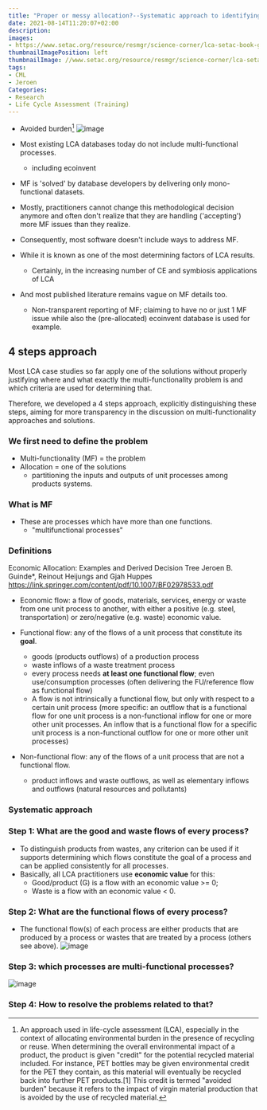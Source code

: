 ```yaml
---
title: "Proper or messy allocation?--Systematic approach to identifying and solving multi-functionality in LCA"
date: 2021-08-14T11:20:07+02:00
description:
images:
- https://www.setac.org/resource/resmgr/science-corner/lca-setac-book-graphic.jpg
thumbnailImagePosition: left
thumbnailImage: //www.setac.org/resource/resmgr/science-corner/lca-setac-book-graphic.jpg
tags:
- CML
- Jeroen
Categories:
- Research
- Life Cycle Assessment (Training)
---
```


* Avoided burden[^bur]
![image](https://user-images.githubusercontent.com/65668613/129441605-dae3539e-cc73-4c14-ac96-33f05980a763.png)

* Most existing LCA databases today do not include multi-functional processes.
  - including ecoinvent
* MF is 'solved' by database developers by delivering only mono-functional datasets.
* Mostly, practitioners cannot change this methodological decision anymore and often don't realize that they are handling ('accepting') more MF issues than they realize.
* Consequently, most software doesn't include ways to address MF.
* While it is known as one of the most determining factors of LCA results.
  - Certainly, in the increasing number of CE and symbiosis applications of LCA
* And most published literature remains vague on MF details too.
  - Non-transparent reporting of MF; claiming to have no or just 1 MF issue while also the (pre-allocated) ecoinvent database is used for example.

## 4 steps approach

Most LCA case studies so far apply one of the solutions without properly justifying where and what exactly the multi-functionality problem is and which criteria are used for determining that.

Therefore, we developed a 4 steps approach, explicitly distinguishing these steps, aiming for more transparency in the discussion on multi-functionality approaches and solutions.

### We first need to define the problem

* Multi-functionality (MF) = the problem
* Allocation = one of the solutions
   - partitioning the inputs and outputs of unit processes among products systems.

### What is MF

* These are processes which have more than one functions.
  - "multifunctional processes"

### Definitions

Economic Allocation: Examples and Derived Decision Tree
Jeroen B. Guinde*, Reinout Heijungs and Gjah Huppes
  https://link.springer.com/content/pdf/10.1007/BF02978533.pdf

* Economic flow: a flow of goods, materials, services, energy or waste from one unit process to another, with either a positive (e.g. steel, transportation) or zero/negative (e.g. waste) economic value.
* Functional flow: any of the flows of a unit process that constitute its **goal**.
  - goods (products outflows) of a production process
  - waste inflows of a waste treatment process
  - every process needs **at least one functional flow**; even use/consumption processes (often delivering the FU/reference flow as functional flow)
  - A flow is not intrinsically a functional flow, but only with respect to a certain unit process (more specific: an outflow that is a functional flow for one unit process is a non-functional inflow for one or more other unit processes. An inflow that is a functional flow for a specific unit process is a non-functional outflow for one or more other unit processes)

* Non-functional flow: any of the flows of a unit process that are not a functional flow.
  - product inflows and waste outflows, as well as elementary inflows and outflows (natural resources and pollutants)

### Systematic approach

### Step 1: What are the good and waste flows of every process?

* To distinguish products from wastes, any criterion can be used if it supports determining which flows constitute the goal of a process and can be applied consistently for all processes.
* Basically, all LCA practitioners use **economic value** for this:
  - Good/product (G) is a flow with an economic value >= 0;
  - Waste is a flow with an economic value < 0.

### Step 2: What are the functional flows of every process?

* The functional flow(s) of each process are either products that are produced by a process or wastes that are treated by a process (others see above).
![image](https://user-images.githubusercontent.com/65668613/129449532-969f5896-3b33-4889-980f-5885a3fa8119.png)

### Step 3: which processes are multi-functional processes?

![image](https://user-images.githubusercontent.com/65668613/129450035-fd395f20-dbe4-4b97-843d-511344cb3c30.png)

### Step 4: How to resolve the problems related to that?

[^bur]: An approach used in life-cycle assessment (LCA), especially in the context of allocating environmental burden in the presence of recycling or reuse. When determining the overall environmental impact of a product, the product is given "credit" for the potential recycled material included. For instance, PET bottles may be given environmental credit for the PET they contain, as this material will eventually be recycled back into further PET products.[1] This credit is termed "avoided burden" because it refers to the impact of virgin material production that is avoided by the use of recycled material.
